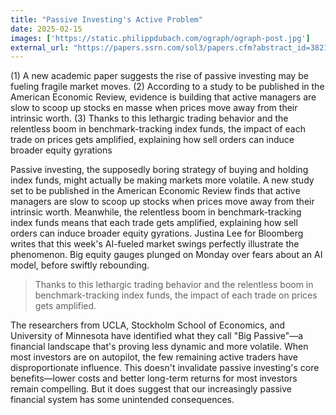 ```yaml
---
title: "Passive Investing's Active Problem"
date: 2025-02-15
images: ['https://static.philippdubach.com/ograph/ograph-post.jpg']
external_url: "https://papers.ssrn.com/sol3/papers.cfm?abstract_id=3821263"
---
```


(1) A new academic paper suggests the rise of passive investing may be fueling fragile market moves.
(2) According to a study to be published in the American Economic Review, evidence is building that active managers are slow to scoop up stocks en masse when prices move away from their intrinsic worth.
(3) Thanks to this lethargic trading behavior and the relentless boom in benchmark-tracking index funds, the impact of each trade on prices gets amplified, explaining how sell orders can induce broader equity gyrations

Passive investing, the supposedly boring strategy of buying and holding index funds, might actually be making markets more volatile. A new study set to be published in the American Economic Review finds that active managers are slow to scoop up stocks when prices move away from their intrinsic worth. Meanwhile, the relentless boom in benchmark-tracking index funds means that each trade gets amplified, explaining how sell orders can induce broader equity gyrations.
Justina Lee for Bloomberg writes that this week's AI-fueled market swings perfectly illustrate the phenomenon. Big equity gauges plunged on Monday over fears about an AI model, before swiftly rebounding. 

>Thanks to this lethargic trading behavior and the relentless boom in benchmark-tracking index funds, the impact of each trade on prices gets amplified.

The researchers from UCLA, Stockholm School of Economics, and University of Minnesota have identified what they call "Big Passive"—a financial landscape that's proving less dynamic and more volatile. When most investors are on autopilot, the few remaining active traders have disproportionate influence.
This doesn't invalidate passive investing's core benefits—lower costs and better long-term returns for most investors remain compelling. But it does suggest that our increasingly passive financial system has some unintended consequences. 